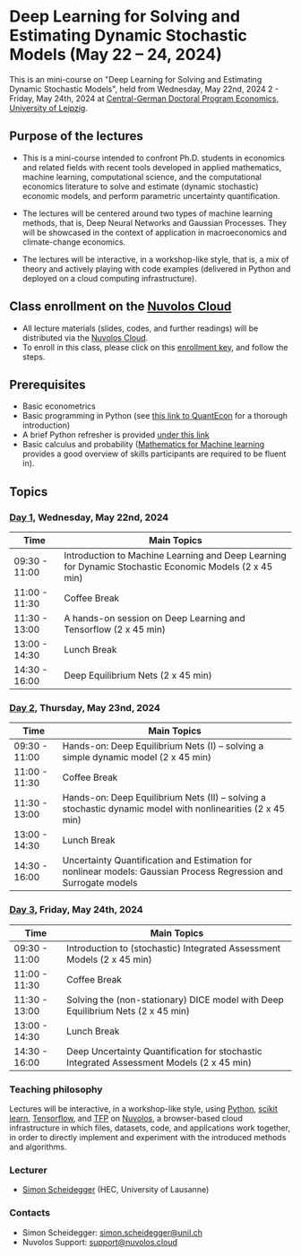 # Deep Learning for Solving and Estimating Dynamic Stochastic Models (May 22 – 24, 2024)

This is an mini-course on "Deep Learning for Solving and Estimating Dynamic Stochastic Models", held from Wednesday, May 22nd, 2024 2 - Friday, May 24th, 2024 at [Central-German Doctoral Program Economics, University of Leipzig](http://cgde.wifa.uni-leipzig.de/).


## Purpose of the lectures

* This is a mini-course intended to confront Ph.D. students in economics and related fields with recent tools developed in applied mathematics, machine learning, computational science, and the computational economics literature to solve and estimate (dynamic stochastic) economic models, and perform parametric uncertainty quantification.

* The lectures will be centered around two types of machine learning methods, that is, Deep Neural Networks and Gaussian Processes. They will be showcased
in the context of application in macroeconomics and climate-change economics.

* The lectures will be interactive, in a workshop-like style, that is, a mix of theory and actively playing with code examples (delivered in Python and deployed on a cloud computing infrastructure).


## Class enrollment on the [Nuvolos Cloud](https://nuvolos.cloud/)

* All lecture materials (slides, codes, and further readings) will be distributed via the [Nuvolos Cloud](https://nuvolos.cloud/).
* To enroll in this class, please click on this [enrollment key](https://app.nuvolos.cloud/enroll/class/McAR3wJ3fnM), and follow the steps.


## Prerequisites

* Basic econometrics
* Basic programming in Python (see [this link to QuantEcon](https://python-programming.quantecon.org/intro.html) for a thorough introduction)
* A brief Python refresher is provided [under this link](python_refresher) 
* Basic calculus and probability ([Mathematics for Machine learning](https://mml-book.github.io/) provides a good overview of skills participants are required to be fluent in). 


## Topics

### [Day 1](lectures/day1), Wednesday, May 22nd, 2024 

 **Time** | **Main Topics** 
------|------
09:30 - 11:00 | Introduction to Machine Learning and Deep Learning for Dynamic Stochastic Economic Models (2 x 45 min)
11:00 - 11:30 | Coffee Break
11:30 - 13:00 | A hands-on session on Deep Learning and Tensorflow (2 x 45 min)
13:00 - 14:30 | Lunch Break 
14:30 - 16:00 | Deep Equilibrium Nets (2 x 45 min)

### [Day 2](lectures/day2), Thursday, May 23nd, 2024 

 **Time** | **Main Topics** 
------|------
09:30 - 11:00 | Hands-on: Deep Equilibrium Nets (I) – solving a simple dynamic model (2 x 45 min)
11:00 - 11:30 | Coffee Break
11:30 - 13:00 | Hands-on: Deep Equilibrium Nets (II) – solving a stochastic dynamic model with nonlinearities (2 x 45 min)
13:00 - 14:30 | Lunch Break 
14:30 - 16:00 | Uncertainty Quantification and Estimation for nonlinear models: Gaussian Process Regression and Surrogate models

### [Day 3](lectures/day3), Friday, May 24th, 2024

 **Time** | **Main Topics** 
------|------
09:30 - 11:00 | Introduction to (stochastic) Integrated Assessment Models (2 x 45 min)
11:00 - 11:30 | Coffee Break
11:30 - 13:00 | Solving the (non-stationary) DICE model with Deep Equilibrium Nets (2 x 45 min)
13:00 - 14:30 | Lunch Break 
14:30 - 16:00 | Deep Uncertainty Quantification for stochastic Integrated Assessment Models (2 x 45 min)


### Teaching philosophy
Lectures will be interactive, in a workshop-like style,
using [Python](http://www.python.org), [scikit learn](https://scikit-learn.org/), [Tensorflow](https://www.tensorflow.org/), and
[TFP](https://www.tensorflow.org/probability) on [Nuvolos](http://nuvolos.cloud),
a browser-based cloud infrastructure in which files, datasets, code, and applications work together,
in order to directly implement and experiment with the introduced methods and algorithms.

### Lecturer
- [Simon Scheidegger](https://sites.google.com/site/simonscheidegger/) (HEC, University of Lausanne)

### Contacts

- Simon Scheidegger: <simon.scheidegger@unil.ch>
- Nuvolos Support: <support@nuvolos.cloud>
